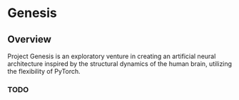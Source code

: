 # Genesis

## Overview

Project Genesis is an exploratory venture in creating an artificial neural architecture inspired by the structural dynamics of the human brain, utilizing the flexibility of PyTorch. 

### TODO
